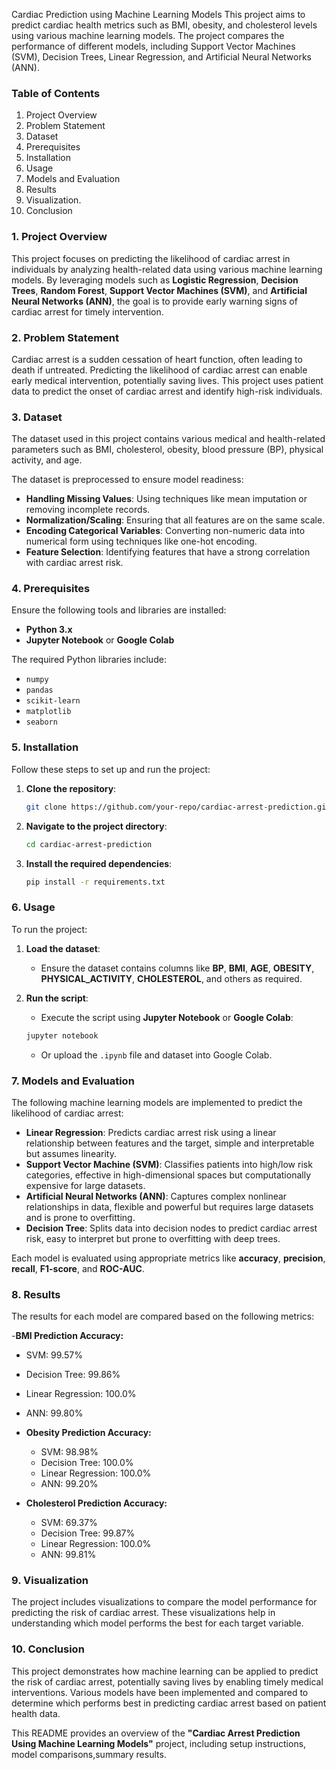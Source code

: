 
Cardiac Prediction using Machine Learning Models This project aims to predict cardiac health metrics such as BMI, obesity, and cholesterol levels using various machine learning models. The project compares the performance of different models, including Support Vector Machines (SVM), Decision Trees, Linear Regression, and Artificial Neural Networks (ANN).

### Table of Contents
1. Project Overview
2. Problem Statement
3. Dataset
4. Prerequisites
5. Installation
6. Usage
7. Models and Evaluation
8. Results
9. Visualization.
10. Conclusion


### 1. Project Overview
This project focuses on predicting the likelihood of cardiac arrest in individuals by analyzing health-related data using various machine learning models. By leveraging models such as **Logistic Regression**, **Decision Trees**, **Random Forest**, **Support Vector Machines (SVM)**, and **Artificial Neural Networks (ANN)**, the goal is to provide early warning signs of cardiac arrest for timely intervention.


### 2. Problem Statement
Cardiac arrest is a sudden cessation of heart function, often leading to death if untreated. Predicting the likelihood of cardiac arrest can enable early medical intervention, potentially saving lives. This project uses patient data to predict the onset of cardiac arrest and identify high-risk individuals.



### 3. Dataset
The dataset used in this project contains various medical and health-related parameters such as BMI, cholesterol, obesity, blood pressure (BP), physical activity, and age. 

The dataset is preprocessed to ensure model readiness:
- **Handling Missing Values**: Using techniques like mean imputation or removing incomplete records.
- **Normalization/Scaling**: Ensuring that all features are on the same scale.
- **Encoding Categorical Variables**: Converting non-numeric data into numerical form using techniques like one-hot encoding.
- **Feature Selection**: Identifying features that have a strong correlation with cardiac arrest risk.


### 4. Prerequisites
Ensure the following tools and libraries are installed:
- **Python 3.x**
- **Jupyter Notebook** or **Google Colab**

The required Python libraries include:
- `numpy`
- `pandas`
- `scikit-learn`
- `matplotlib`
- `seaborn`


### 5. Installation
Follow these steps to set up and run the project:

1. **Clone the repository**:
   ```bash
   git clone https://github.com/your-repo/cardiac-arrest-prediction.git
   ```
2. **Navigate to the project directory**:
   ```bash
   cd cardiac-arrest-prediction
   ```
3. **Install the required dependencies**:
   ```bash
   pip install -r requirements.txt
   ```


### 6. Usage
To run the project:

1. **Load the dataset**:
   - Ensure the dataset contains columns like **BP**, **BMI**, **AGE**, **OBESITY**, **PHYSICAL_ACTIVITY**, **CHOLESTEROL**, and others as required.

2. **Run the script**:
   - Execute the script using **Jupyter Notebook** or **Google Colab**:
   ```bash
   jupyter notebook
   ```
   - Or upload the `.ipynb` file and dataset into Google Colab.


### 7. Models and Evaluation
The following machine learning models are implemented to predict the likelihood of cardiac arrest:

- **Linear Regression**: Predicts cardiac arrest risk using a linear relationship between features and the target, simple and interpretable but assumes linearity.
- **Support Vector Machine (SVM)**: Classifies patients into high/low risk categories, effective in high-dimensional spaces but computationally expensive for large datasets.
- **Artificial Neural Networks (ANN)**: Captures complex nonlinear relationships in data, flexible and powerful but requires large datasets and is prone to overfitting.
- **Decision Tree**: Splits data into decision nodes to predict cardiac arrest risk, easy to interpret but prone to overfitting with deep trees.

Each model is evaluated using appropriate metrics like **accuracy**, **precision**, **recall**, **F1-score**, and **ROC-AUC**.


### 8. Results
The results for each model are compared based on the following metrics:

-**BMI Prediction Accuracy:**
  - SVM: 99.57%
  - Decision Tree: 99.86%
  - Linear Regression: 100.0%
  - ANN: 99.80%

- **Obesity Prediction Accuracy:**
  - SVM: 98.98%
  - Decision Tree: 100.0% 
  - Linear Regression: 100.0%
  - ANN: 99.20%

- **Cholesterol Prediction Accuracy:**
   - SVM: 69.37%
   - Decision Tree: 99.87%
   - Linear Regression: 100.0%
   - ANN: 99.81%


### 9. Visualization
The project includes visualizations to compare the model performance for predicting the risk of cardiac arrest.
These visualizations help in understanding which model performs the best for each target variable.


### 10. Conclusion
This project demonstrates how machine learning can be applied to predict the risk of cardiac arrest, potentially saving lives by enabling timely medical interventions. Various models have been implemented and compared to determine which performs best in predicting cardiac arrest based on patient health data.


This README provides an overview of the **"Cardiac Arrest Prediction Using Machine Learning Models"** project, including setup instructions, model comparisons,summary results.
